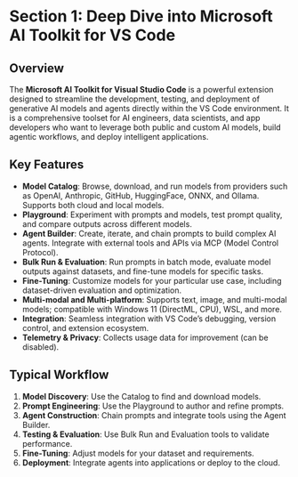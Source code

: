 # Section 1: Deep Dive into Microsoft AI Toolkit for VS Code

## Overview

The **Microsoft AI Toolkit for Visual Studio Code** is a powerful extension designed to streamline the development, testing, and deployment of generative AI models and agents directly within the VS Code environment. It is a comprehensive toolset for AI engineers, data scientists, and app developers who want to leverage both public and custom AI models, build agentic workflows, and deploy intelligent applications.

## Key Features

- **Model Catalog**: Browse, download, and run models from providers such as OpenAI, Anthropic, GitHub, HuggingFace, ONNX, and Ollama. Supports both cloud and local models.
- **Playground**: Experiment with prompts and models, test prompt quality, and compare outputs across different models.
- **Agent Builder**: Create, iterate, and chain prompts to build complex AI agents. Integrate with external tools and APIs via MCP (Model Control Protocol).
- **Bulk Run & Evaluation**: Run prompts in batch mode, evaluate model outputs against datasets, and fine-tune models for specific tasks.
- **Fine-Tuning**: Customize models for your particular use case, including dataset-driven evaluation and optimization.
- **Multi-modal and Multi-platform**: Supports text, image, and multi-modal models; compatible with Windows 11 (DirectML, CPU), WSL, and more.
- **Integration**: Seamless integration with VS Code’s debugging, version control, and extension ecosystem.
- **Telemetry & Privacy**: Collects usage data for improvement (can be disabled).

## Typical Workflow

1. **Model Discovery**: Use the Catalog to find and download models.
2. **Prompt Engineering**: Use the Playground to author and refine prompts.
3. **Agent Construction**: Chain prompts and integrate tools using the Agent Builder.
4. **Testing & Evaluation**: Use Bulk Run and Evaluation tools to validate performance.
5. **Fine-Tuning**: Adjust models for your dataset and requirements.
6. **Deployment**: Integrate agents into applications or deploy to the cloud.

